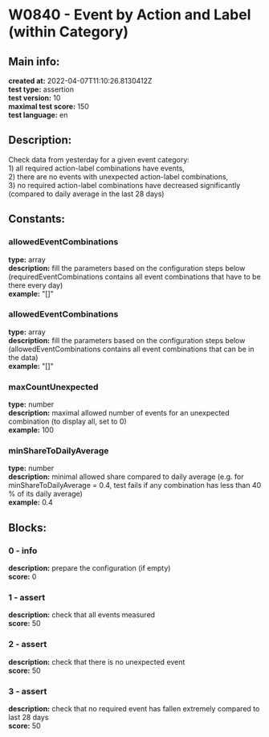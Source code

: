 # W0840 - Event by Action and Label (within Category)  
## Main info:  
**created at:** 2022-04-07T11:10:26.8130412Z  
**test type:** assertion  
**test version:** 10  
**maximal test score:** 150  
**test language:** en  
## Description:  
Check data from yesterday for a given event category:<br> 1) all required action-label combinations have events, <br> 2) there are no events with unexpected action-label combinations, <br> 3) no required action-label combinations have decreased significantly (compared to daily average in the last 28 days)  
## Constants:  
### allowedEventCombinations
**type:** array  
**description:** fill the parameters based on the configuration steps below (requiredEventCombinations contains all event combinations that have to be there every day)  
**example:** "[]"  
### allowedEventCombinations
**type:** array  
**description:** fill the parameters based on the configuration steps below (allowedEventCombinations contains all event combinations that can be in the data)  
**example:** "[]"  
### maxCountUnexpected
**type:** number  
**description:** maximal allowed number of events for an unexpected combination (to display all, set to 0)  
**example:** 100  
### minShareToDailyAverage
**type:** number  
**description:** minimal allowed share compared to daily average (e.g. for minShareToDailyAverage = 0.4, test fails if any combination has less than 40 % of its daily average)  
**example:** 0.4  
## Blocks:  
### 0 - info
**description:** prepare the configuration (if empty)  
**score:** 0  
### 1 - assert
**description:** check that all events measured  
**score:** 50  
### 2 - assert
**description:** check that there is no unexpected event  
**score:** 50  
### 3 - assert
**description:** check that no required event has fallen extremely compared to last 28 days  
**score:** 50  
